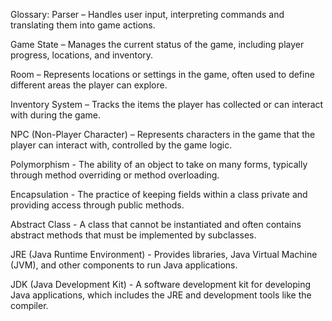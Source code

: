 Glossary:
Parser – Handles user input, interpreting commands and translating them into game actions.

Game State – Manages the current status of the game, including player progress, locations, and inventory.

Room – Represents locations or settings in the game, often used to define different areas the player can explore.

Inventory System – Tracks the items the player has collected or can interact with during the game.

NPC (Non-Player Character) – Represents characters in the game that the player can interact with, controlled by the game logic.

Polymorphism - The ability of an object to take on many forms, typically through method overriding or method overloading.

Encapsulation - The practice of keeping fields within a class private and providing access through public methods.

Abstract Class - A class that cannot be instantiated and often contains abstract methods that must be implemented by subclasses.

JRE (Java Runtime Environment) - Provides libraries, Java Virtual Machine (JVM), and other components to run Java applications.

JDK (Java Development Kit) - A software development kit for developing Java applications, which includes the JRE and development tools like the compiler.






